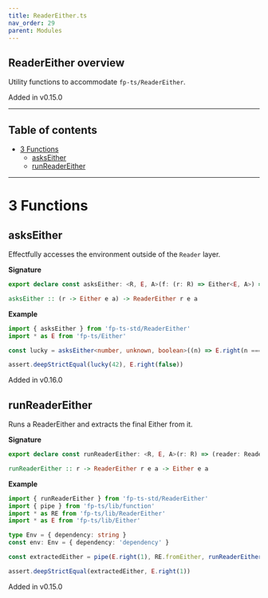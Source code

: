 ```yaml
---
title: ReaderEither.ts
nav_order: 29
parent: Modules
---
```


## ReaderEither overview

Utility functions to accommodate `fp-ts/ReaderEither`.

Added in v0.15.0

---

<h2 class="text-delta">Table of contents</h2>

- [3 Functions](#3-functions)
  - [asksEither](#askseither)
  - [runReaderEither](#runreadereither)

---

# 3 Functions

## asksEither

Effectfully accesses the environment outside of the `Reader` layer.

**Signature**

```ts
export declare const asksEither: <R, E, A>(f: (r: R) => Either<E, A>) => ReaderEither<R, E, A>
```

```hs
asksEither :: (r -> Either e a) -> ReaderEither r e a
```

**Example**

```ts
import { asksEither } from 'fp-ts-std/ReaderEither'
import * as E from 'fp-ts/Either'

const lucky = asksEither<number, unknown, boolean>((n) => E.right(n === Date.now()))

assert.deepStrictEqual(lucky(42), E.right(false))
```

Added in v0.16.0

## runReaderEither

Runs a ReaderEither and extracts the final Either from it.

**Signature**

```ts
export declare const runReaderEither: <R, E, A>(r: R) => (reader: ReaderEither<R, E, A>) => Either<E, A>
```

```hs
runReaderEither :: r -> ReaderEither r e a -> Either e a
```

**Example**

```ts
import { runReaderEither } from 'fp-ts-std/ReaderEither'
import { pipe } from 'fp-ts/lib/function'
import * as RE from 'fp-ts/lib/ReaderEither'
import * as E from 'fp-ts/lib/Either'

type Env = { dependency: string }
const env: Env = { dependency: 'dependency' }

const extractedEither = pipe(E.right(1), RE.fromEither, runReaderEither(env))

assert.deepStrictEqual(extractedEither, E.right(1))
```

Added in v0.15.0
